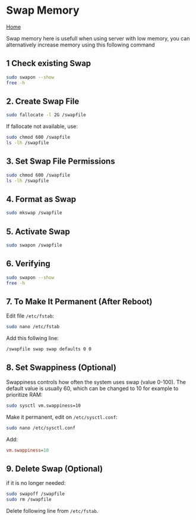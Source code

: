 # Swap Memory

[Home](../README.md)

Swap memory here is usefull when using server with low memory, you can alternatively increase memory using this following command

## 1 Check existing Swap

```sh
sudo swapon --show
free -h
```

## 2. Create Swap File

```sh
sudo fallocate -l 2G /swapfile

```

If fallocate not available, use:

```sh
sudo chmod 600 /swapfile
ls -lh /swapfile
```

## 3. Set Swap File Permissions

```sh
sudo chmod 600 /swapfile
ls -lh /swapfile
```

##  4. Format as Swap

```sh
sudo mkswap /swapfile
```

## 5. Activate Swap

```sh
sudo swapon /swapfile
```

## 6. Verifying

```sh
sudo swapon --show
free -h
```

## 7. To Make It Permanent (After Reboot)

Edit file ```/etc/fstab```:

```sh
sudo nano /etc/fstab
```

Add this follwing line:

```sh
/swapfile swap swap defaults 0 0
```

## 8. Set Swappiness (Optional)

Swappiness controls how often the system uses swap (value 0-100). The default value is usually 60, which can be changed to 10 for example to prioritize RAM:

```sh
sudo sysctl vm.swappiness=10
```

Make it permanent, edit on ```/etc/sysctl.conf```:

```sh
sudo nano /etc/sysctl.conf
```

Add:

```ini
vm.swappiness=10
```

## 9. Delete Swap (Optional)

if it is no longer needed:

```sh
sudo swapoff /swapfile
sudo rm /swapfile
```

Delete following line from ```/etc/fstab```.